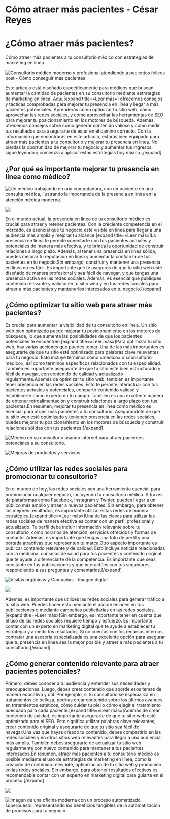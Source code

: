 # Cómo atraer más pacientes - César Reyes
# ¿Cómo atraer más pacientes?
Cómo atraer más pacientes a tu consultorio médico con estrategias de marketing en línea
![Consultorio médico moderno y profesional atendiendo a pacientes felices post - Cómo conseguir más pacientes](https://cesarreyesjaramillo.com/wp-content/uploads/2023/01/Consultorio-medico-moderno-y-profesional-atendiendo-a-pacientes-felices.png)
Este artículo está diseñado específicamente para médicos que buscan aumentar la cantidad de pacientes en su consultorio mediante estrategias de marketing en línea. Aquí,[expand title=»Leer más»] ofrecemos consejos y tácticas comprobadas para mejorar tu presencia en línea y llegar a más pacientes potenciales. Aprenderás cómo optimizar tu sitio web, cómo aprovechar las redes sociales, y cómo aprovechar las herramientas de SEO para mejorar tu posicionamiento en los motores de búsqueda. Además, ofrecemos consejos sobre cómo generar contenido valioso y cómo medir tus resultados para asegurarte de estar en el camino correcto. Con la información que encontrarás en este artículo, estarás bien equipado para atraer más pacientes a tu consultorio y mejorar tu presencia en línea. No pierdas la oportunidad de mejorar tu negocio y aumentar tus ingresos, sigue leyendo y comienza a aplicar estas estrategias hoy mismo.[/expand]
## ¿Por qué es importante mejorar tu presencia en línea como médico?
![Un médico trabajando en una computadora, con un paciente en una consulta médica, ilustrando la importancia de la presencia en línea en la atención médica moderna.](https://cesarreyesjaramillo.com/wp-content/uploads/2023/01/Diseno-sin-titulo-43.png)
![](https://cesarreyesjaramillo.com/wp-content/uploads/2023/01/frame-about-nikicivi-3.png)
En el mundo actual, la presencia en línea de tu consultorio médico es crucial para atraer y retener pacientes. Con la creciente competencia en el mercado, es esencial que tu negocio esté visible en línea para llegar a una audiencia más amplia y mejorar tu alcance.[expand title=»Leer más»]La presencia en línea te permite conectarte con tus pacientes actuales y potenciales de manera más efectiva, y te brinda la oportunidad de construir relaciones a largo plazo. Además, al tener una presencia en línea sólida, puedes mejorar tu reputación en línea y aumentar la confianza de tus pacientes en tu negocio.Sin embargo, construir y mantener una presencia en línea no es fácil. Es importante que te asegures de que tu sitio web esté diseñado de manera profesional y sea fácil de navegar, y que tengas una presencia activa en las redes sociales. Además, es esencial que publiques contenido relevante y valioso en tu sitio web y en tus redes sociales para atraer a más pacientes y mantenerlos interesados en tu negocio.[/expand]
## ¿Cómo optimizar tu sitio web para atraer más pacientes?
Es crucial para aumentar la visibilidad de tu consultorio en línea. Un sitio web bien optimizado puede mejorar tu posicionamiento en los motores de búsqueda, lo que aumenta las posibilidades de que los pacientes potenciales te encuentren.[expand title=»Leer más»]Para optimizar tu sitio web, hay varias acciones que puedes tomar. Una de las más importantes es asegurarte de que tu sitio esté optimizado para palabras clave relevantes para tu negocio. Esto incluye términos como «médico» o «consultorio médico», así como términos específicos relacionados con tu especialidad. También es importante asegurarte de que tu sitio esté bien estructurado y fácil de navegar, con contenido de calidad y actualizado regularmente.Además de optimizar tu sitio web, también es importante tener presencia en las redes sociales. Esto te permite interactuar con tus pacientes actuales y potenciales, compartir contenido valioso y establecerte como experto en tu campo. También es una excelente manera de obtener retroalimentación y construir relaciones a largo plazo con tus pacientes.En resumen, mejorar tu presencia en línea como médico es esencial para atraer más pacientes a tu consultorio. Asegurándote de que tu sitio web esté optimizado y teniendo presencia en las redes sociales, puedes mejorar tu posicionamiento en los motores de búsqueda y construir relaciones sólidas con tus pacientes.[/expand]
![Médico en su consultorio usando internet para atraer pacientes potenciales a su consultorio.](https://cesarreyesjaramillo.com/wp-content/uploads/2023/01/Diseno-sin-titulo-95.png)
![Mejoras de productos y servicios](https://cesarreyesjaramillo.com/wp-content/uploads/2023/01/Mejora-de-productos.png)
## ¿Cómo utilizar las redes sociales para promocionar tu consultorio?
En el mundo de hoy, las redes sociales son una herramienta esencial para promocionar cualquier negocio, incluyendo tu consultorio médico. A través de plataformas como Facebook, Instagram y Twitter, puedes llegar a un público más amplio y atraer a nuevos pacientes. Sin embargo, para obtener los mejores resultados, es importante utilizar estas redes de manera estratégica.[expand title=»Leer más»]Una de las claves para utilizar las redes sociales de manera efectiva es contar con un perfil profesional y actualizado. Tu perfil debe incluir información relevante sobre tu consultorio, como horarios de atención, servicios ofrecidos y formas de contacto. Además, es importante que tengas una foto de perfil y una portada atractivas que representen tu marca.Otro aspecto importante es publicar contenido relevante y de calidad. Esto incluye noticias relacionadas con la medicina, consejos de salud para tus pacientes y contenido original que te ayude a diferenciarte de la competencia. Es importante que seas constante en tus publicaciones y que interactúes con tus seguidores, respondiendo a sus preguntas y comentarios.[/expand]
![Visitas orgánicas y Campañas - Imagen digital](https://cesarreyesjaramillo.com/wp-content/uploads/2023/01/Visitas-organicas-y-Campanas.png)
![](https://cesarreyesjaramillo.com/wp-content/uploads/2023/01/frame-about-nikicivi-3.png)
Además, es importante que utilices las redes sociales para generar tráfico a tu sitio web. Puedes hacer esto mediante el uso de enlaces en tus publicaciones o mediante campañas publicitarias en las redes sociales.[expand title=»Leer más»]Sin embargo, es importante tener en cuenta que el uso de las redes sociales requiere tiempo y esfuerzo. Es importante contar con un experto en marketing digital que te ayude a establecer tu estrategia y a medir los resultados. Si no cuentas con los recursos internos, contratar una asesoría especializada es una excelente opción para asegurar que tu presencia en línea sea la mejor posible y atraer a más pacientes a tu consultorio.[/expand]
## ¿Cómo generar contenido relevante para atraer pacientes potenciales?
Primero, debes conocer a tu audiencia y entender sus necesidades y preocupaciones. Luego, debes crear contenido que aborde esos temas de manera educativa y útil. Por ejemplo, si tu consultorio se especializa en tratamientos de belleza, podrías crear contenido sobre los últimos avances en tratamientos estéticos, cómo cuidar tu piel o cómo elegir el tratamiento adecuado para cada paciente.[expand title=»Leer más»]Además de crear contenido de calidad, es importante asegurarte de que tu sitio web esté optimizado para el SEO. Esto significa utilizar palabras clave relevantes, crear contenido original y asegurarte de que tu sitio sea fácil de navegar.Una vez que hayas creado tu contenido, debes compartirlo en las redes sociales y en otros sitios web relevantes para llegar a una audiencia más amplia. También debes asegurarte de actualizar tu sitio web regularmente con nuevo contenido para mantener a tus pacientes interesados.En resumen, atraer más pacientes a tu consultorio médico es posible mediante el uso de estrategias de marketing en línea, como la creación de contenido relevante, optimización de tu sitio web y promoción en las redes sociales. Sin embargo, para obtener resultados efectivos es recomendable contar con un experto en marketing digital para guiarte en el proceso.[/expand]
![](https://cesarreyesjaramillo.com/wp-content/uploads/2023/01/1-3.jpg)
![Imagen de una oficina moderna con un proceso automatizado superpuesto, representando los beneficios tangibles de la automatización de procesos para tu negocio](https://cesarreyesjaramillo.com/wp-content/uploads/2023/01/¿Frustracion-por-la-falta-de-clientes-992-×-1074-px-3.png)